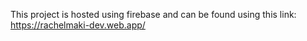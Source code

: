 This project is hosted using firebase and can be found using this link: https://rachelmaki-dev.web.app/
